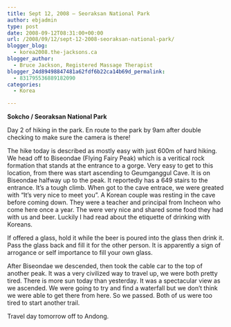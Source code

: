 ```yaml
---
title: Sept 12, 2008 – Seoraksan National Park
author: ebjadmin
type: post
date: 2008-09-12T08:31:00+00:00
url: /2008/09/12/sept-12-2008-seoraksan-national-park/
blogger_blog:
  - korea2008.the-jacksons.ca
blogger_author:
  - Bruce Jackson, Registered Massage Therapist
blogger_24d89498847481a62fdf6b22ca14b69d_permalink:
  - 831795536889182090
categories:
  - Korea

---
```

**Sokcho / Seoraksan National Park**

Day 2 of hiking in the park. En route to the park by 9am after double checking to make sure the camera is there!

[<img src="http://the-jacksons.ca/wp-content/uploads/2010/09/img_0703.jpg?w=225" alt="" border="0" />][1]The hike today is described as mostly easy with just 600m of hard hiking. We head off to Biseondae (Flying Fairy Peak) which is a veritical rock formation that stands at the entrance to a gorge. Very easy to get to this location, from there was start ascending to Geumganggul Cave. It is on Biseondae halfway up to the peak. It reportedly has a 649 stairs to the entrance. It&#8217;s a tough climb. When got to the cave entrace, we were greated with “It&#8217;s very nice to meet you”. A Korean couple was resting in the cave before coming down. They were a teacher and principal from Incheon who come here once a year. The were very nice and shared some food they had with us and beer. Luckily I had read about the etiquette of drinking with Koreans. 

If offered a glass, hold it while the beer is poured into the glass then drink it. Pass the glass back and fill it for the other person. It is apparently a sign of arrogance or self importance to fill your own glass. 

[<img src="http://ebj75.files.wordpress.com/2008/09/img_0725.jpg?w=300" alt="" border="0" />][2]After Biseondae we descended, then took the cable car to the top of another peak. It was a very civilized way to travel up, we were both pretty tired. There is more sun today than yesterday. It was a spectacular view as we ascended. We were going to try and find a waterfall but we don&#8217;t think we were able to get there from here. So we passed. Both of us were too tired to start another trail.

Travel day tomorrow off to Andong.

 [1]: http://the-jacksons.ca/wp-content/uploads/2010/09/img_0703.jpg
 [2]: http://ebj75.files.wordpress.com/2008/09/img_0725.jpg
